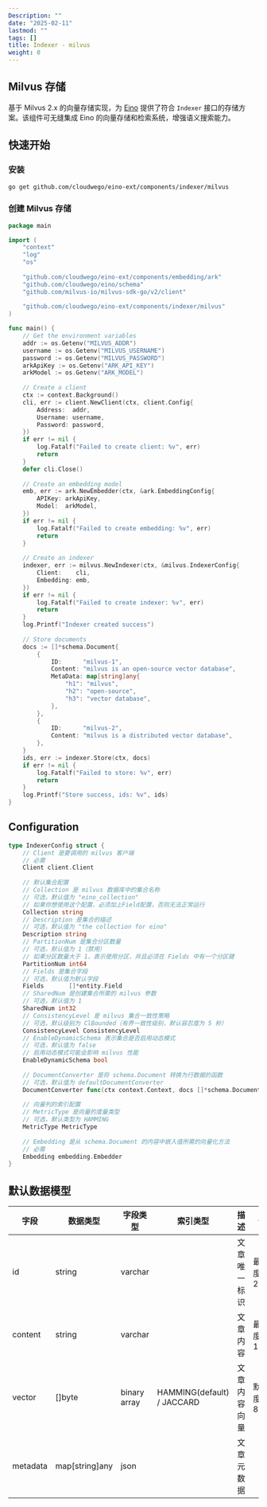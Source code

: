 ```yaml
---
Description: ""
date: "2025-02-11"
lastmod: ""
tags: []
title: Indexer - milvus
weight: 0
---
```


## Milvus 存储

基于 Milvus 2.x 的向量存储实现，为 [Eino](https://github.com/cloudwego/eino) 提供了符合 `Indexer` 接口的存储方案。该组件可无缝集成
Eino 的向量存储和检索系统，增强语义搜索能力。

## 快速开始

### 安装

```bash
go get github.com/cloudwego/eino-ext/components/indexer/milvus
```

### 创建 Milvus 存储

```go
package main

import (
	"context"
	"log"
	"os"
	
	"github.com/cloudwego/eino-ext/components/embedding/ark"
	"github.com/cloudwego/eino/schema"
	"github.com/milvus-io/milvus-sdk-go/v2/client"
	
	"github.com/cloudwego/eino-ext/components/indexer/milvus"
)

func main() {
	// Get the environment variables
	addr := os.Getenv("MILVUS_ADDR")
	username := os.Getenv("MILVUS_USERNAME")
	password := os.Getenv("MILVUS_PASSWORD")
	arkApiKey := os.Getenv("ARK_API_KEY")
	arkModel := os.Getenv("ARK_MODEL")
	
	// Create a client
	ctx := context.Background()
	cli, err := client.NewClient(ctx, client.Config{
		Address:  addr,
		Username: username,
		Password: password,
	})
	if err != nil {
		log.Fatalf("Failed to create client: %v", err)
		return
	}
	defer cli.Close()
	
	// Create an embedding model
	emb, err := ark.NewEmbedder(ctx, &ark.EmbeddingConfig{
		APIKey: arkApiKey,
		Model:  arkModel,
	})
	if err != nil {
		log.Fatalf("Failed to create embedding: %v", err)
		return
	}
	
	// Create an indexer
	indexer, err := milvus.NewIndexer(ctx, &milvus.IndexerConfig{
		Client:    cli,
		Embedding: emb,
	})
	if err != nil {
		log.Fatalf("Failed to create indexer: %v", err)
		return
	}
	log.Printf("Indexer created success")
	
	// Store documents
	docs := []*schema.Document{
		{
			ID:      "milvus-1",
			Content: "milvus is an open-source vector database",
			MetaData: map[string]any{
				"h1": "milvus",
				"h2": "open-source",
				"h3": "vector database",
			},
		},
		{
			ID:      "milvus-2",
			Content: "milvus is a distributed vector database",
		},
	}
	ids, err := indexer.Store(ctx, docs)
	if err != nil {
		log.Fatalf("Failed to store: %v", err)
		return
	}
	log.Printf("Store success, ids: %v", ids)
}
```

## Configuration

```go
type IndexerConfig struct {
	// Client 是要调用的 milvus 客户端
	// 必需
	Client client.Client
	
	// 默认集合配置
	// Collection 是 milvus 数据库中的集合名称
	// 可选，默认值为 "eino_collection"
    // 如果你想使用这个配置，必须加上Field配置，否则无法正常运行
	Collection string
	// Description 是集合的描述
	// 可选，默认值为 "the collection for eino"
	Description string
	// PartitionNum 是集合分区数量
	// 可选，默认值为 1（禁用）
	// 如果分区数量大于 1，表示使用分区，并且必须在 Fields 中有一个分区键
	PartitionNum int64
	// Fields 是集合字段
	// 可选，默认值为默认字段
	Fields       []*entity.Field
	// SharedNum 是创建集合所需的 milvus 参数
	// 可选，默认值为 1
	SharedNum int32
	// ConsistencyLevel 是 milvus 集合一致性策略
	// 可选，默认级别为 ClBounded（有界一致性级别，默认容忍度为 5 秒）
	ConsistencyLevel ConsistencyLevel
	// EnableDynamicSchema 表示集合是否启用动态模式
	// 可选，默认值为 false
	// 启用动态模式可能会影响 milvus 性能
	EnableDynamicSchema bool
	
	// DocumentConverter 是将 schema.Document 转换为行数据的函数
	// 可选，默认值为 defaultDocumentConverter
	DocumentConverter func(ctx context.Context, docs []*schema.Document, vectors [][]float64) ([]interface{}, error)
	
	// 向量列的索引配置
	// MetricType 是向量的度量类型
	// 可选，默认类型为 HAMMING
	MetricType MetricType
	
	// Embedding 是从 schema.Document 的内容中嵌入值所需的向量化方法
	// 必需
	Embedding embedding.Embedder
}
```

## 默认数据模型

| 字段       | 数据类型           | 字段类型         | 索引类型                       | 描述     | 备注          |
|----------|----------------|--------------|----------------------------|--------|-------------|
| id       | string         | varchar      |                            | 文章唯一标识 | 最大长度: 255   |
| content  | string         | varchar      |                            | 文章内容   | 最大长度: 1024  |
| vector   | []byte         | binary array | HAMMING(default) / JACCARD | 文章内容向量 | 默认维度: 81920 |
| metadata | map[string]any | json         |                            | 文章元数据  |             |
